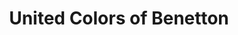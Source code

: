 ---
title: "United Colors of Benetton"
url: /koeln/united-colors-of-benetton-hauptstrasse/
shop: Kleidung
---